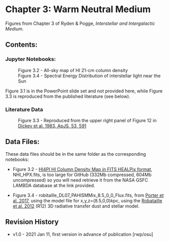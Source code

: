 # Chapter 3: Warm Neutral Medium

Figures from Chapter 3 of Ryden & Pogge, *Interstellar and Intergalactic Medium*.

## Contents:

### Jupyter Notebooks:
<dl>
<dd>Figure 3.2 - All-sky map of HI 21-cm column density
<dd>Figure 3.4 - Spectral Energy Distribution of interstellar light near the Sun
</dl>
Figure 3.1 is in the PowerPoint slide set and not provided here, while
Figure 3.3 is reproduced from the published literature (see below).

### Literature Data

<dl>
<dd>Figure 3.3 - Reproduced from the upper right panel of Figure 12 in
    <a href="http://ui.adsabs.harvard.edu/abs/1983ApJS...53..591D">Dickey et al. 1983, ApJS, 53, 591</a>
</dl>

## Data Files:

These data files should be in the same folder as the corresponding notebooks:

 * Figure 3.2 - [HI4PI HI Column Density Map in FITS HEALPix format](https://lambda.gsfc.nasa.gov/product/foreground/fg_hi4pi_info.cfm), NHI_HPX.fits, is too large for GitHub (332Mb compressed, 604Mb uncompressed) so you will need retrieve it from the NASA GSFC LAMBDA database at the link provided.
 
 * Figure 3.4 - robitaille_DL07_PAHISMMix_8.5_0_0_Flux.fits, from [Porter et al. 2017](https://ui.adsabs.harvard.edu/abs/2017ApJ...846...67P/abstract), using the model file for x,y,z=(8.5,0,0)kpc, using the [Robataille et al. 2012](https://ui.adsabs.harvard.edu/abs/2012A%26A...545A..39R/abstract) (R12) 3D radiative transfer dust and stellar model.  

## Revision History

* v1.0 - 2021 Jan 11, first version in advance of publication [rwp/osu]

